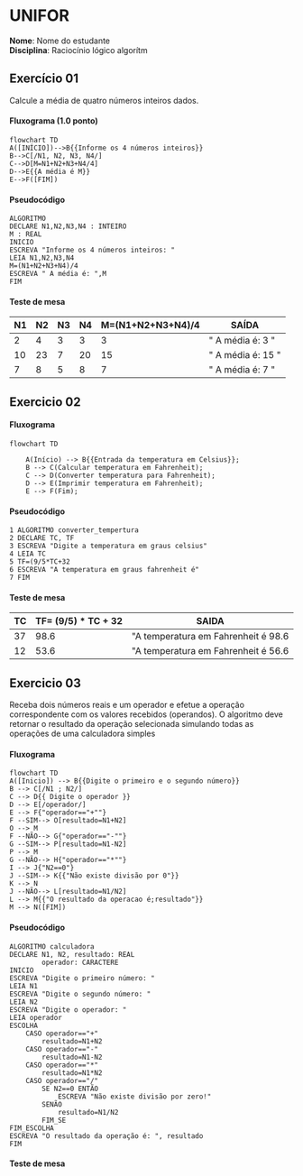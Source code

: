 # UNIFOR
**Nome**: Nome do estudante <br>
**Disciplina**: Raciocínio lógico algorítm

## Exercício 01
Calcule a média de quatro números inteiros dados.
#### Fluxograma (1.0 ponto)

```mermaid
flowchart TD
A([INÍCIO])-->B{{Informe os 4 números inteiros}}
B-->C[/N1, N2, N3, N4/]
C-->D[M=N1+N2+N3+N4/4]
D-->E{{A média é M}}
E-->F([FIM])
```

#### Pseudocódigo 

```
ALGORITMO
DECLARE N1,N2,N3,N4 : INTEIRO
M : REAL
INICIO
ESCREVA "Informe os 4 números inteiros: "
LEIA N1,N2,N3,N4
M=(N1+N2+N3+N4)/4
ESCREVA " A média é: ",M
FIM

```
#### Teste de mesa 
| N1 | N2 | N3 | N4 | M=(N1+N2+N3+N4)/4 | SAÍDA |
|      --      |      --      |      --      |      --      |      --      |    --    |
| 2     | 4      | 3  |  3     |  3   |      " A média é: 3 "    |
| 10   | 23        | 7        | 20 | 15  |    " A média é: 15 "       |
| 7  | 8         | 5       | 8 | 7  |     " A média é: 7 "      |

## Exercicio 02 

#### Fluxograma 
``` mermaid 
flowchart TD

    A(Início) --> B{{Entrada da temperatura em Celsius}};
    B --> C(Calcular temperatura em Fahrenheit);
    C --> D(Converter temperatura para Fahrenheit);
    D --> E(Imprimir temperatura em Fahrenheit);
    E --> F(Fim);

```

#### Pseudocódigo 
```
1 ALGORITMO converter_tempertura 
2 DECLARE TC, TF
3 ESCREVA "Digite a temperatura em graus celsius"
4 LEIA TC
5 TF=(9/5*TC+32
6 ESCREVA "A temperatura em graus fahrenheit é"
7 FIM
```

#### Teste de mesa
|  TC  | TF= (9/5) * TC + 32 | SAIDA
|      --      |    --    |    --    |
| 37  | 98.6  | "A temperatura em Fahrenheit é 98.6 |
| 12  | 53.6  | "A temperatura em Fahrenheit é 56.6 |

## Exercicio 03 
Receba dois números reais e um operador e efetue a operação correspondente com os
valores recebidos (operandos). O algoritmo deve retornar o resultado da operação
selecionada simulando todas as operações de uma calculadora simples
#### Fluxograma 

```mermaid 
flowchart TD
A([Inicio]) --> B{{Digite o primeiro e o segundo número}}
B --> C[/N1 ; N2/]
C --> D{{ Digite o operador }}
D --> E[/operador/]
E --> F{"operador=="+""}
F --SIM--> O[resultado=N1+N2]
O --> M
F --NÃO--> G{"operador=="-""}
G --SIM--> P[resultado=N1-N2]
P --> M
G --NÃO--> H{"operador=="*""}
I --> J{"N2==0"}
J --SIM--> K{{"Não existe divisão por 0"}}
K --> N
J --NÃO--> L[resultado=N1/N2]
L --> M{{"O resultado da operacao é;resultado"}}
M --> N([FIM])
```
#### Pseudocódigo 
```
ALGORITMO calculadora
DECLARE N1, N2, resultado: REAL
		operador: CARACTERE
INICIO
ESCREVA "Digite o primeiro número: "
LEIA N1
ESCREVA "Digite o segundo número: "
LEIA N2
ESCREVA "Digite o operador: "
LEIA operador
ESCOLHA
	CASO operador=="+"
		resultado=N1+N2
	CASO operador=="-"
		resultado=N1-N2
	CASO operador=="*"
		resultado=N1*N2
	CASO operador=="/"
		SE N2==0 ENTÃO
			ESCREVA "Não existe divisão por zero!"
		SENÃO
			resultado=N1/N2
		FIM_SE
FIM_ESCOLHA
ESCREVA "O resultado da operação é: ", resultado
FIM	
```
#### Teste de mesa 









